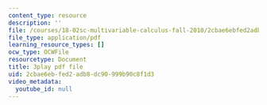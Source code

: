 ```yaml
---
content_type: resource
description: ''
file: /courses/18-02sc-multivariable-calculus-fall-2010/2cbae6ebfed2adb8dc90999b90c8f1d3_vnWXYI4UQrs.pdf
file_type: application/pdf
learning_resource_types: []
ocw_type: OCWFile
resourcetype: Document
title: 3play pdf file
uid: 2cbae6eb-fed2-adb8-dc90-999b90c8f1d3
video_metadata:
  youtube_id: null
---
```

